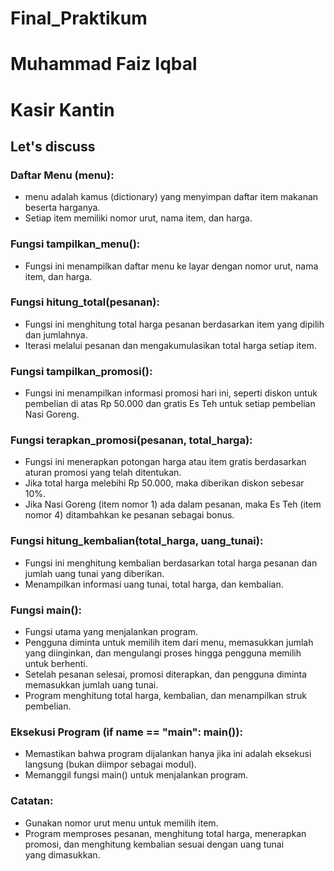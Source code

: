 # Final_Praktikum
# Muhammad Faiz Iqbal
# Kasir Kantin

## Let's discuss 
### Daftar Menu (menu):
   - menu adalah kamus (dictionary) yang menyimpan daftar item makanan beserta harganya.
   - Setiap item memiliki nomor urut, nama item, dan harga.

### Fungsi tampilkan_menu():
   - Fungsi ini menampilkan daftar menu ke layar dengan nomor urut, nama item, dan harga.

### Fungsi hitung_total(pesanan):
   - Fungsi ini menghitung total harga pesanan berdasarkan item yang dipilih dan jumlahnya.
   - Iterasi melalui pesanan dan mengakumulasikan total harga setiap item.

### Fungsi tampilkan_promosi():
   - Fungsi ini menampilkan informasi promosi hari ini, seperti diskon untuk pembelian di atas Rp 50.000 dan gratis Es Teh untuk setiap pembelian Nasi Goreng.

### Fungsi terapkan_promosi(pesanan, total_harga):
   - Fungsi ini menerapkan potongan harga atau item gratis berdasarkan aturan promosi yang telah ditentukan.
   - Jika total harga melebihi Rp 50.000, maka diberikan diskon sebesar 10%.
   - Jika Nasi Goreng (item nomor 1) ada dalam pesanan, maka Es Teh (item nomor 4) ditambahkan ke pesanan sebagai bonus.

### Fungsi hitung_kembalian(total_harga, uang_tunai):
   - Fungsi ini menghitung kembalian berdasarkan total harga pesanan dan jumlah uang tunai yang diberikan.
   - Menampilkan informasi uang tunai, total harga, dan kembalian.

### Fungsi main():
   - Fungsi utama yang menjalankan program.
   - Pengguna diminta untuk memilih item dari menu, memasukkan jumlah yang diinginkan, dan mengulangi proses hingga pengguna memilih untuk berhenti.
   - Setelah pesanan selesai, promosi diterapkan, dan pengguna diminta memasukkan jumlah uang tunai.
   - Program menghitung total harga, kembalian, dan menampilkan struk pembelian.

### Eksekusi Program (if __name__ == "__main__": main()):
   - Memastikan bahwa program dijalankan hanya jika ini adalah eksekusi langsung (bukan diimpor sebagai modul).
   - Memanggil fungsi main() untuk menjalankan program.

### Catatan:
   - Gunakan nomor urut menu untuk memilih item.
   - Program memproses pesanan, menghitung total harga, menerapkan promosi, dan menghitung kembalian sesuai dengan uang tunai yang dimasukkan.